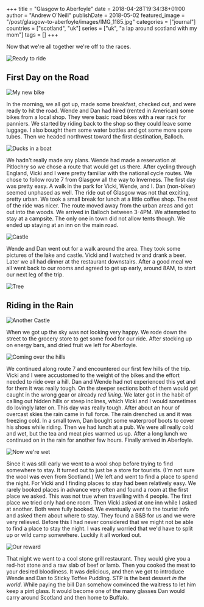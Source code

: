 +++
title = "Glasgow to Aberfoyle"
date = 2018-04-28T19:34:38+01:00
author = "Andrew O'Neill"
publishDate = 2018-05-02
featured_image = "/post/glasgow-to-aberfoyle/images/IMG_1185.jpg"
categories = ["journal"]
countries = ["scotland", "uk"]
series = ["uk", "a lap around scotland with my mom"]
tags = []
+++

Now that we're all together we're off to the races. <!--more-->

![Ready to ride](images/IMG_1185.jpg)
	
## First Day on the Road

![My new bike](images/IMG_1191.jpg)

In the morning, we all got up, made some breakfast, checked out, and were
ready to hit the road. Wende and Dan had hired (rented in American) some
bikes from a local shop. They were basic road bikes with a rear rack for
panniers. We started by riding back to the shop so they could leave some
luggage. I also bought them some water bottles and got some more spare
tubes. Then we headed northwest toward the first destination, Balloch.

![Ducks in a boat](images/IMG_1232.jpg)

We hadn't really made any plans. Wende had made a reservation at Pitlochry
so we chose a route that would get us there. After cycling through England,
Vicki and I were pretty familiar with the national cycle routes. We
chose to follow route 7 from Glasgow all the way to Inverness. The
first day was pretty easy. A walk in the park for Vicki, Wende, and I.
Dan (non-biker) seemed unphased as well. The ride out of Glasgow
was not that exciting, pretty urban. We took a small break for lunch at
a little coffee shop. The rest of the ride was nicer. The route moved
away from the urban areas and got out into the woods. We arrived in
Balloch between 3-4PM. We attempted to stay at a campsite. The
only one in town did not allow tents though. We ended up staying at
an inn on the main road.

![Castle](images/IMG_1238.jpg)

Wende and Dan went out for a walk around the area. They took some
pictures of the lake and castle. Vicki and I watched tv and drank a
beer. Later we all had dinner at the restaurant downstairs.  After a
good meal we all went back to our rooms and agreed to get up early,
around 8AM, to start our next leg of the trip.

![Tree](images/IMG_1245.jpg)

## Riding in the Rain

![Another Castle](images/DSC_2053.jpg)

When we got up the sky was not looking very happy. We rode down the street
to the grocery store to get some food for our ride. After stocking up
on energy bars, and dried fruit we left for Aberfoyle.

![Coming over the hills](images/IMG_1193.jpg)

We continued along route 7 and encountered our first few hills of the
trip. Vicki and I were accustomed to the weight of the bikes and the
effort needed to ride over a hill. Dan and Wende had not experienced
this yet and for them it was really tough. On the steeper sections both
of them would get caught in the wrong gear or already _red lining_. We
later got in the habit of calling out hidden hills or steep inclines,
which Vicki and I would sometimes do lovingly later on. This day was
really tough.  After about an hour of overcast skies the rain came in full
force. The rain drenched us and it was freezing cold. In a small town,
Dan bought some waterproof boots to cover his shoes while riding. Then
we had lunch at a pub.  We were all really cold and wet, but the tea and
meat pies warmed us up.  After a long lunch we continued on in the rain
for another few hours.  Finally arrived in Aberfoyle.

![Now we're wet](images/IMG_1198.jpg)

Since it was still early we went to a wool shop before trying to find
somewhere to stay. It turned out to just be a store for tourists. (I'm
not sure the wool was even from Scotland.) We left and went to find a
place to spend the night. For Vicki and I finding places to stay had
been relatively easy. We rarely booked places in advance very often and
found a room at the first place we asked. This was not true
when travelling with 4 people. The first place we tried only had one
room. Then Vicki asked at one inn while I asked at another. Both were
fully booked. We eventually went to the tourist info and asked them about
where to stay. They found a B&B for us and we were very relieved. Before
this I had never considered that we might not be able to find a place
to stay the night. I was really worried that we'd have to split up or
wild camp somewhere. Luckily it all worked out.

![Our reward](images/IMG_1205.jpg)

That night we went to a cool stone grill restaurant.  They would give
you a red-hot stone and a raw slab of beef or lamb. Then you cooked
the meat to your desired bloodiness. It was delicious, and then we got
to introduce Wende and Dan to Sticky Toffee Pudding. STP is the best
dessert _in the world_.  While paying the bill Dan somehow convinced
the waitress to let him keep a pint glass. It would become one of the
many glasses Dan would carry around Scotland and then home to Buffalo.
